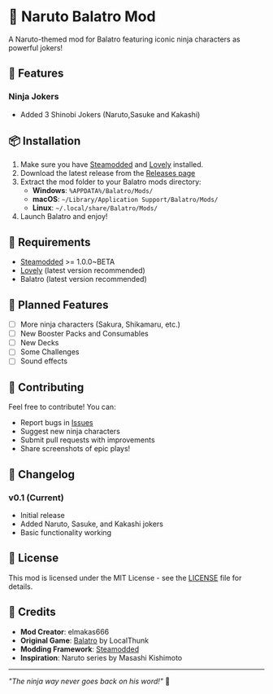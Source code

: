 # 🍃 Naruto Balatro Mod

A Naruto-themed mod for Balatro featuring iconic ninja characters as powerful jokers!



## 🎴 Features

### Ninja Jokers

- Added 3 Shinobi Jokers (Naruto,Sasuke and Kakashi)

## 📦 Installation

1. Make sure you have [Steamodded](https://github.com/Steamopollys/Steamodded) and [Lovely](https://github.com/ethangreen-dev/lovely-injector) installed.
2. Download the latest release from the [Releases page](../../releases)
3. Extract the mod folder to your Balatro mods directory:
   - **Windows**: `%APPDATA%/Balatro/Mods/`
   - **macOS**: `~/Library/Application Support/Balatro/Mods/`
   - **Linux**: `~/.local/share/Balatro/Mods/`
4. Launch Balatro and enjoy!

## 🎯 Requirements

- [Steamodded](https://github.com/Steamopollys/Steamodded) >= 1.0.0~BETA
- [Lovely](https://github.com/ethangreen-dev/lovely-injector) (latest version recommended)
- Balatro (latest version recommended)

## 🚀 Planned Features

- [ ] More ninja characters (Sakura, Shikamaru, etc.)
- [ ] New Booster Packs and Consumables
- [ ] New Decks
- [ ] Some Challenges
- [ ] Sound effects

## 🤝 Contributing

Feel free to contribute! You can:
- Report bugs in [Issues](../../issues)
- Suggest new ninja characters
- Submit pull requests with improvements
- Share screenshots of epic plays!

## 📝 Changelog

### v0.1 (Current)
- Initial release
- Added Naruto, Sasuke, and Kakashi jokers
- Basic functionality working

## 📄 License

This mod is licensed under the MIT License - see the [LICENSE](LICENSE) file for details.

## 🙏 Credits

- **Mod Creator**: elmakas666
- **Original Game**: [Balatro](https://www.playbalatro.com/) by LocalThunk
- **Modding Framework**: [Steamodded](https://github.com/Steamopollys/Steamodded)
- **Inspiration**: Naruto series by Masashi Kishimoto

---

*"The ninja way never goes back on his word!"* 🍃